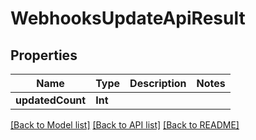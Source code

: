 # WebhooksUpdateApiResult

## Properties
Name | Type | Description | Notes
------------ | ------------- | ------------- | -------------
**updatedCount** | **Int** |  | 

[[Back to Model list]](../README.md#documentation-for-models) [[Back to API list]](../README.md#documentation-for-api-endpoints) [[Back to README]](../README.md)


